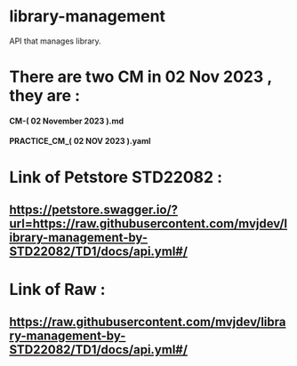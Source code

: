# library-management
API that manages library.

# There are two CM in 02 Nov 2023 , they are :
#### CM-( 02 November 2023 ).md
#### PRACTICE_CM_( 02 NOV 2023 ).yaml

# Link of Petstore STD22082 :

## https://petstore.swagger.io/?url=https://raw.githubusercontent.com/mvjdev/library-management-by-STD22082/TD1/docs/api.yml#/

# Link of Raw :

## https://raw.githubusercontent.com/mvjdev/library-management-by-STD22082/TD1/docs/api.yml#/

